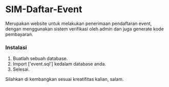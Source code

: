 # SIM-Daftar-Event

Merupakan website untuk melakukan penerimaan pendaftaran event, dengan menggunakan sistem verifikasi oleh admin dan juga generate kode pembayaran.

### Instalasi

1. Buatlah sebuah database.
2. Import ['event.sql'] kedalam database anda.
3. Selesai.

Silahkan di kembangkan sesuai kreatifitas kalian, salam.
